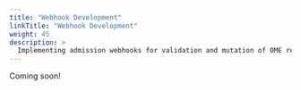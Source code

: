 ```yaml
---
title: "Webhook Development"
linkTitle: "Webhook Development"
weight: 45
description: >
  Implementing admission webhooks for validation and mutation of OME resources.
---
```


Coming soon!